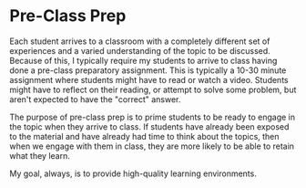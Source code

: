 # Pre-Class Prep
Each student arrives to a classroom with a completely different set of experiences and a varied understanding of the topic to be discussed. Because of this, I typically require my students to arrive to class having done a pre-class preparatory assignment. This is typically a 10-30 minute assignment where students might have to read or watch a video. Students might have to reflect on their reading, or attempt to solve some problem, but aren't expected to have the "correct" answer. 

The purpose of pre-class prep is to prime students to be ready to engage in the topic when they arrive to class. If students have already been exposed to the material and have already had time to think about the topics, then when we engage with them in class, they are more likely to be able to retain what they learn. 

My goal, always, is to provide high-quality learning environments.